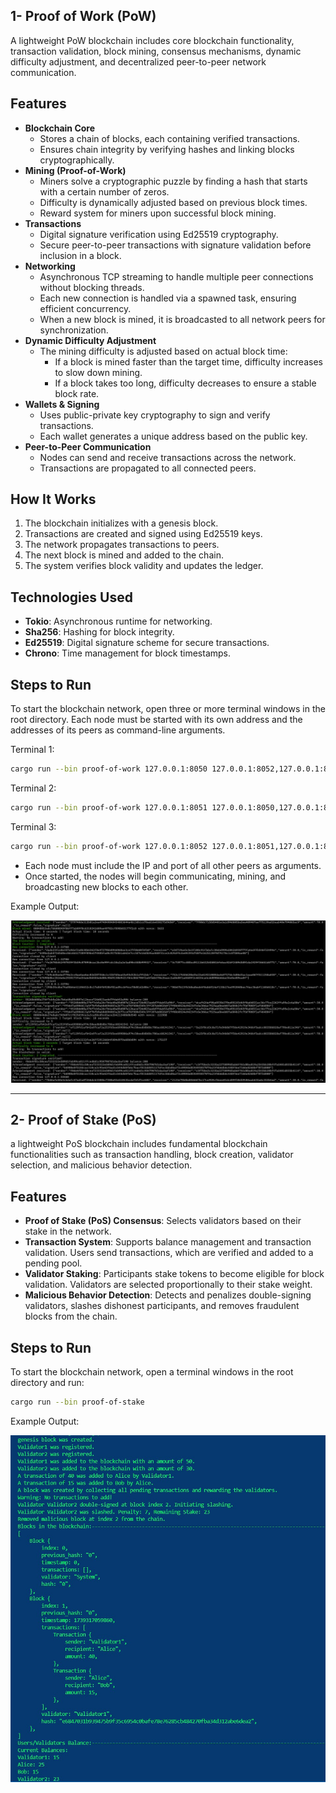 

## 1- Proof of Work (PoW)
A lightweight PoW blockchain includes core blockchain functionality, transaction validation, block mining, consensus mechanisms, dynamic difficulty adjustment, and decentralized peer-to-peer network communication.

## Features  

- **Blockchain Core**  
  - Stores a chain of blocks, each containing verified transactions.  
  - Ensures chain integrity by verifying hashes and linking blocks cryptographically.  
- **Mining (Proof-of-Work)**  
  - Miners solve a cryptographic puzzle by finding a hash that starts with a certain number of zeros.  
  - Difficulty is dynamically adjusted based on previous block times.  
  - Reward system for miners upon successful block mining.  
- **Transactions**  
  - Digital signature verification using Ed25519 cryptography.  
  - Secure peer-to-peer transactions with signature validation before inclusion in a block.  
- **Networking**  
  - Asynchronous TCP streaming to handle multiple peer connections without blocking threads.  
  - Each new connection is handled via a spawned task, ensuring efficient concurrency.  
  - When a new block is mined, it is broadcasted to all network peers for synchronization.  
- **Dynamic Difficulty Adjustment**  
  - The mining difficulty is adjusted based on actual block time:  
    - If a block is mined faster than the target time, difficulty increases to slow down mining.  
    - If a block takes too long, difficulty decreases to ensure a stable block rate.  
- **Wallets & Signing**  
  - Uses public-private key cryptography to sign and verify transactions.  
  - Each wallet generates a unique address based on the public key.  
- **Peer-to-Peer Communication**  
  - Nodes can send and receive transactions across the network.  
  - Transactions are propagated to all connected peers.  

## How It Works

1. The blockchain initializes with a genesis block.
2. Transactions are created and signed using Ed25519 keys.
3. The network propagates transactions to peers.
4. The next block is mined and added to the chain.
5. The system verifies block validity and updates the ledger.

## Technologies Used

- **Tokio**: Asynchronous runtime for networking.
- **Sha256**: Hashing for block integrity.
- **Ed25519**: Digital signature scheme for secure transactions.
- **Chrono**: Time management for block timestamps.

## Steps to Run  

To start the blockchain network, open three or more terminal windows in the root directory. 
Each node must be started with its own address and the addresses of its peers as command-line arguments.  

Terminal 1:  
```sh
cargo run --bin proof-of-work 127.0.0.1:8050 127.0.0.1:8052,127.0.0.1:8051
```  

Terminal 2:  
```sh
cargo run --bin proof-of-work 127.0.0.1:8051 127.0.0.1:8050,127.0.0.1:8052
```  

Terminal 3:  
```sh
cargo run --bin proof-of-work 127.0.0.1:8052 127.0.0.1:8051,127.0.0.1:8050
```  

- Each node must include the IP and port of all other peers as arguments.  
- Once started, the nodes will begin communicating, mining, and broadcasting new blocks to each other.  

 Example Output:  

![proof-of-work-terminal](https://github.com/playtime-1967/play-chain/blob/master/raw/proof-of-work-terminal.jpg)


----------------------------------------------------------------------------------



## 2- Proof of Stake (PoS)
a lightweight PoS blockchain includes fundamental blockchain functionalities such as transaction handling, block creation, validator selection, and malicious behavior detection.

## Features
- **Proof of Stake (PoS) Consensus**: Selects validators based on their stake in the network.
- **Transaction System**: Supports balance management and transaction validation. Users send transactions, which are verified and added to a pending pool.
- **Validator Staking**: Participants stake tokens to become eligible for block validation. Validators are selected proportionally to their stake weight.
- **Malicious Behavior Detection**: Detects and penalizes double-signing validators, slashes dishonest participants, and removes fraudulent blocks from the chain.


## Steps to Run  

To start the blockchain network, open a terminal windows in the root directory and run:
```sh
cargo run --bin proof-of-stake
```  

Example Output: 

![proof-of-stake-terminal](https://github.com/playtime-1967/play-chain/blob/master/raw/proof-of-stake-terminal.jpg)

